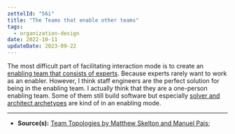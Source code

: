 ```yaml
---
zettelId: "56i"
title: "The Teams that enable other teams"
tags:
  - organization-design
date: 2022-10-11
updateDate: 2023-09-22
---
```


The most difficult part of facilitating interaction mode is to create an [enabling team that consists of experts](/notes/56d2/). Because experts rarely want to work as an enabler. However, I think staff engineers are the perfect solution for being in the enabling team. I actually think that they are a one-person enabling team. Some of them still build software but especially [solver and architect archetypes](https://staffeng.com/guides/staff-archetypes) are kind of in an enabling mode.

---

- **Source(s):** [Team Topologies by Matthew Skelton and Manuel Pais](/books/team-topologies-book-review-summary-and-notes/);
